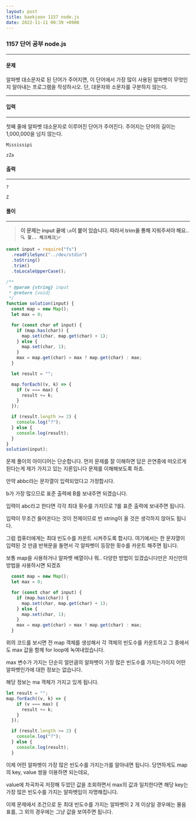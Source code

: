 ```yaml
---
layout: post
title: baekjoon 1157 node.js
date: 2022-11-11 00:39 +0900
---
```


###  1157 단어 공부 node.js 

--- 

#### 문제 
알파벳 대소문자로 된 단어가 주어지면, 이 단어에서 가장 많이 사용된 알파벳이 무엇인지 알아내는 프로그램을 작성하시오. 단, 대문자와 소문자를 구분하지 않는다.

--- 

#### 입력
--- 
첫째 줄에 알파벳 대소문자로 이루어진 단어가 주어진다. 주어지는 단어의 길이는 1,000,000을 넘지 않는다.
```
Mississipi
```
```
zZa
```
#### 출력
--- 

```
?
```
```
Z
```
#### 풀이
--- 
>  **이 문제는 input 끝에 `\n`이 붙어 있습니다. 따라서 trim을 통해 지워주셔야 해요.. `🔍 잘.. 체크체크🕵️‍♂️`**
```js
const input = require("fs")
  .readFileSync("../dev/stdin")
  .toString()
  .trim()
  .toLocaleUpperCase();

/**
 * @param {string} input
 * @return {void}
 */
function solution(input) {
  const map = new Map();
  let max = 0;

  for (const char of input) {
    if (map.has(char)) {
      map.set(char, map.get(char) + 1);
    } else {
      map.set(char, 1);
    }
    max = map.get(char) > max ? map.get(char) : max;
  }

  let result = "";

  map.forEach((v, k) => {
    if (v === max) {
      result += k;
    }
  });

  if (result.length >= 2) {
    console.log("?");
  } else {
    console.log(result);
  }
}
solution(input);

```

문제 풀이의 아이디어는 단순합니다.
먼저 문제를 잘 이해하면 답은 은연중에 떠오르게 된다는게 제가 가지고 있는 지론입니다 문제를 이해해보도록 하죠.

만약 abbc라는 문자열이 입력되었다고 가정합시다.

b가 가장 많으므로 표준 출력에 B를 보내주면 되겠습니다.

입력이 abc라고 한다면 각각 최대 횟수를 가지므로 ?를 표준 출력에 보내주면 됩니다.

입력이 무조건 들어온다는 것이 전제이므로 빈 string이 올 것은 생각하지 않아도 됩니다.


그럼 컴퓨터에게는 최대 빈도수를 카운트 시켜주도록 합시다. 여기에서는 한 문자열이 입력된 것 만큼 반복문을 돌면서 각 알파벳이 등장한 횟수를 카운트 해주면 됩니다. 

보통 map을 사용하거나 알파벳 배열이나 뭐.. 다양한 방법이 있겠습니다만은 자신만의 방법을 사용하시면 되겠죠

```js
  const map = new Map();
  let max = 0;

  for (const char of input) {
    if (map.has(char)) {
      map.set(char, map.get(char) + 1);
    } else {
      map.set(char, 1);
    }
    max = map.get(char) > max ? map.get(char) : max;
  }
```
위의 코드를 보시면 
전 map 객체를 생성해서 각 객체의 빈도수를 카운트하고 그 중에서도 max 값을 함께 for loop에 녹여내었습니다.

max 변수가 가지는 단순히 얼만큼의 알파벳이 가장 많은 빈도수를 가지는가이지 어떤 알파벳인가에 대한 정보는 없습니다.

해당 정보는 ma 객체가 가지고 있게 됩니다.

```js
let result = "";
map.forEach((v, k) => {
    if (v === max) {
      result += k;
    }
  });

  if (result.length >= 2) {
    console.log("?");
  } else {
    console.log(result);
  }
```

이제 어떤 알파벳이 가장 많은 빈도수를 가지는가를 알아내면 됩니다.
당연하게도 map의 key, value 쌍을 이용하면 되는데요,

 value에 차곡차곡 저장해 두었던 값을 조회하면서 max의 값과 일치한다면 해당 key는 가장 많은 빈도수를 가지는 알파벳임이 자명해집니다.

이제 문제에서 조건으로 둔 최대 빈도수를 가지는 알파벳이 2 개 이상일 경우에는 물음표를, 그 외의 경우에는 그냥 값을 보여주면 됩니다.


